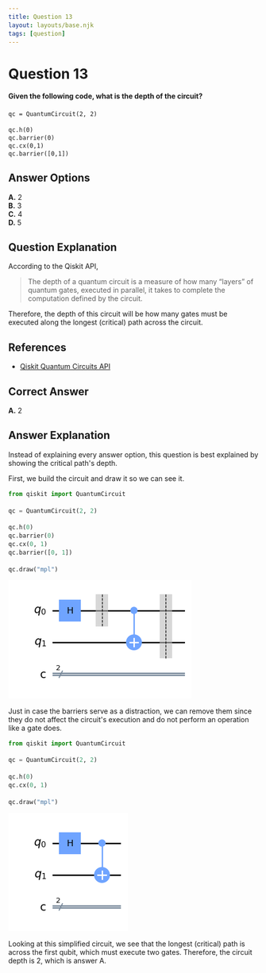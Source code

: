 ```yaml
---
title: Question 13
layout: layouts/base.njk
tags: [question]
---
```

# Question 13

#### Given the following code, what is the depth of the circuit?

    qc = QuantumCircuit(2, 2)

    qc.h(0)
    qc.barrier(0)
    qc.cx(0,1)
    qc.barrier([0,1])

## Answer Options

**A.** 2  
**B.** 3  
**C.** 4  
**D.** 5  

## Question Explanation

According to the Qiskit API, 

>The depth of a quantum circuit is a measure of how many “layers” of quantum gates, executed in parallel, it takes to complete the computation defined by the circuit.

Therefore, the depth of this circuit will be how many gates must be executed along the longest (critical) path across the circuit.

## References

* [Qiskit Quantum Circuits API](https://qiskit.org/documentation/apidoc/circuit.html?highlight=quantum%20circuit%20depth)

## Correct Answer

**A.** 2

## Answer Explanation

Instead of explaining every answer option, this question is best explained by showing the critical path's depth.

First, we build the circuit and draw it so we can see it.


```python
from qiskit import QuantumCircuit

qc = QuantumCircuit(2, 2)

qc.h(0)
qc.barrier(0)
qc.cx(0, 1)
qc.barrier([0, 1])

qc.draw("mpl")
```




    
![png](Question-13_files/Question-13_10_0.png)
    



Just in case the barriers serve as a distraction, we can remove them since they do not affect the circuit's execution and do not perform an operation like a gate does.


```python
from qiskit import QuantumCircuit

qc = QuantumCircuit(2, 2)

qc.h(0)
qc.cx(0, 1)

qc.draw("mpl")
```




    
![png](Question-13_files/Question-13_12_0.png)
    



Looking at this simplified circuit, we see that the longest (critical) path is across the first qubit, which must execute two gates.
Therefore, the circuit depth is 2, which is answer A.
